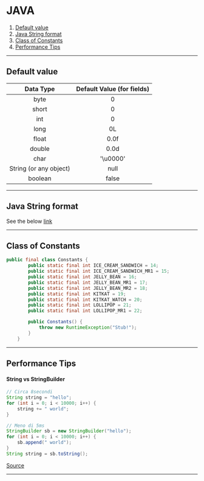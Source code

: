# JAVA


1. [Default value](#default-value)
2. [Java String format](#java-string-format)
3. [Class of Constants](#class-of-constants)
4. [Performance Tips](#performance-tips)

---

## Default value

| Data Type |	Default Value (for fields) |
| :---------: | :--------------------------: |
| byte | 0 |
| short | 0 |
| int	| 0 |
| long | 0L |
| float	| 0.0f |
| double | 0.0d | 
| char	| '\u0000' |
| String (or any object) | null |
| boolean	| false |


---

## Java String format
See the below [link](https://examples.javacodegeeks.com/core-java/lang/string/java-string-format-example/)


---


## Class of Constants
``` java
public final class Constants {
        public static final int ICE_CREAM_SANDWICH = 14;
        public static final int ICE_CREAM_SANDWICH_MR1 = 15;
        public static final int JELLY_BEAN = 16;
        public static final int JELLY_BEAN_MR1 = 17;
        public static final int JELLY_BEAN_MR2 = 18;
        public static final int KITKAT = 19;
        public static final int KITKAT_WATCH = 20;
        public static final int LOLLIPOP = 21;
        public static final int LOLLIPOP_MR1 = 22;

        public Constants() {
            throw new RuntimeException("Stub!");
        }
    }
```

---

## Performance Tips
#### String vs StringBuilder
``` java
// Circa 8secondi
String string = "hello";
for (int i = 0; i < 10000; i++) {
    string += " world";
}

// Meno di 5ms
StringBuilder sb = new StringBuilder("hello");
for (int i = 0; i < 10000; i++) {
    sb.append(" world");
}
String string = sb.toString();
```
[Source](https://www.toptal.com/android/android-performance-tips-tools)

---
